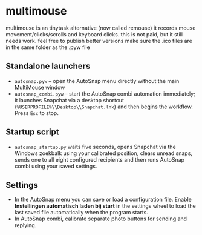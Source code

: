 # multimouse
multimouse is an tinytask alternative (now called remouse) it records mouse movement/clicks/scrolls and keyboard clicks. this is not paid, but it still needs work. feel free to publish better versions
make sure the .ico files are in the same folder as the .pyw file

## Standalone launchers
- `autosnap.pyw` – open the AutoSnap menu directly without the main MultiMouse window
- `autosnap_combi.pyw` – start the AutoSnap combi automation immediately; it launches Snapchat via a desktop shortcut (`%USERPROFILE%\\Desktop\\Snapchat.lnk`) and then begins the workflow. Press `Esc` to stop.

## Startup script
- `autosnap_startup.py` waits five seconds, opens Snapchat via the Windows zoekbalk using your calibrated position, clears unread snaps, sends one to all eight configured recipients and then runs AutoSnap combi using your saved settings.

## Settings
- In the AutoSnap menu you can save or load a configuration file. Enable **Instellingen automatisch laden bij start** in the settings wheel to load the last saved file automatically when the program starts.
- In AutoSnap combi, calibrate separate photo buttons for sending and replying.
